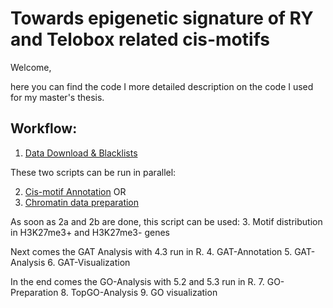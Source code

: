 # Towards epigenetic signature of RY and Telobox related cis-motifs 

Welcome,

here you can find the code I more detailed description on the code I used for my master's thesis.


## Workflow:

1. [Data Download & Blacklists](/1.Data_Download_Blacklists.bash)

These two scripts can be run in parallel:

2. [Cis-motif Annotation](/2a.Cis-motif_data_preparation.bash)  OR
2. [Chromatin data preparation](/2b.Chromatin_data_preparation.sh)

As soon as 2a and 2b are done, this script can be used:
3. Motif distribution in H3K27me3+ and H3K27me3- genes 

Next comes the GAT Analysis with 4.3 run in R.
4. GAT-Annotation
5. GAT-Analysis 
6. GAT-Visualization

In the end comes the GO-Analysis with 5.2 and 5.3 run in R.
7. GO-Preparation
8. TopGO-Analysis
9. GO visualization
